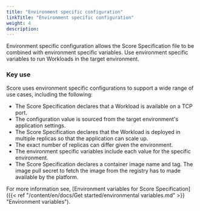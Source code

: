 ```yaml
---
title: "Environment specific configuration"
linkTitle: "Environment specific configuration"
weight: 4
description:
---
```


Environment specific configuration allows the Score Specification file to be combined with environment specific variables. Use environment specific variables to run Workloads in the target environment.

### Key use

Score uses environment specific configurations to support a wide range of use cases, including the following:

- The Score Specification declares that a Workload is available on a TCP port.
- The configuration value is sourced from the target environment's application settings.
- The Score Specification declares that the Workload is deployed in multiple replicas so that the application can scale up.
- The exact number of replicas can differ given the environment.
- The environment specific variables include each value for the specific environment.
- The Score Specification declares a container image name and tag. The image pull secret to fetch the image from the registry has to made available by the platform.

For more information see, [Environment variables for Score Specification]({{< ref "/content/en/docs/Get started/environmental variables.md" >}} "Environment variables").

